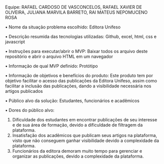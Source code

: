 Equipe:
RAFAEL CARDOSO DE VASCONCELOS,
RAFAEL XAVIER DE OLIVEIRA,
JULIANA MARVILA BARRETO,
RAI MATEUS NEPOMUCENO ROSA

• Nome da situação problema escolhido: Editora Unifeso

• Descrição resumida das tecnologias utilizadas: Github, excel, html, css e javascript

• Instruções para executar/abrir o MVP: Baixar todos os arquivo deste repositório e abrir o arquivo HTML em um navegador

• Informação de qual MVP definido: Protótipo

• Informação de objetivos e benefícios do produto: Este produto tem por objetivo facilitar o acesso das publicações da Editora 
Unifeso, assim como facilitar a inclusão das publicações, dando a visibilidade necessária nos artigos publicados

• Público alvo da solução: Estudantes, funcionários e acadêmicos

• Dores do público alvo: 
  1. Dificuldade dos estudantes em encontrar publicações de seu interesse e de sua área de formação, devido a dificuldade de filtragem da plataforma.
  2. Insatisfação dos acadêmicos que publicam seus artigos na plataforma, visto que não conseguem ganhar visibilidade devido a complexidade da plataforma.
  3. Funcionários da editora demoram muito tempo para gerenciar e organizar as publicações, devido a complexidade da plataforma. 
